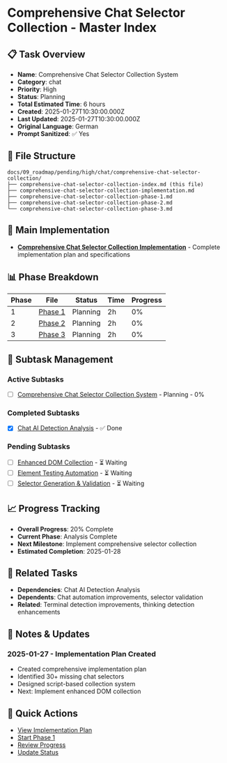 # Comprehensive Chat Selector Collection - Master Index

## 📋 Task Overview
- **Name**: Comprehensive Chat Selector Collection System
- **Category**: chat
- **Priority**: High
- **Status**: Planning
- **Total Estimated Time**: 6 hours
- **Created**: 2025-01-27T10:30:00.000Z
- **Last Updated**: 2025-01-27T10:30:00.000Z
- **Original Language**: German
- **Prompt Sanitized**: ✅ Yes

## 📁 File Structure
```
docs/09_roadmap/pending/high/chat/comprehensive-chat-selector-collection/
├── comprehensive-chat-selector-collection-index.md (this file)
├── comprehensive-chat-selector-collection-implementation.md
├── comprehensive-chat-selector-collection-phase-1.md
├── comprehensive-chat-selector-collection-phase-2.md
└── comprehensive-chat-selector-collection-phase-3.md
```

## 🎯 Main Implementation
- **[Comprehensive Chat Selector Collection Implementation](./comprehensive-chat-selector-collection-implementation.md)** - Complete implementation plan and specifications

## 📊 Phase Breakdown
| Phase | File | Status | Time | Progress |
|-------|------|--------|------|----------|
| 1 | [Phase 1](./comprehensive-chat-selector-collection-phase-1.md) | Planning | 2h | 0% |
| 2 | [Phase 2](./comprehensive-chat-selector-collection-phase-2.md) | Planning | 2h | 0% |
| 3 | [Phase 3](./comprehensive-chat-selector-collection-phase-3.md) | Planning | 2h | 0% |

## 🔄 Subtask Management
### Active Subtasks
- [ ] [Comprehensive Chat Selector Collection System](./comprehensive-chat-selector-collection-implementation.md) - Planning - 0%

### Completed Subtasks
- [x] [Chat AI Detection Analysis](./chat-ai-detection-analysis.md) - ✅ Done

### Pending Subtasks
- [ ] [Enhanced DOM Collection](./comprehensive-chat-selector-collection-phase-1.md) - ⏳ Waiting
- [ ] [Element Testing Automation](./comprehensive-chat-selector-collection-phase-2.md) - ⏳ Waiting
- [ ] [Selector Generation & Validation](./comprehensive-chat-selector-collection-phase-3.md) - ⏳ Waiting

## 📈 Progress Tracking
- **Overall Progress**: 20% Complete
- **Current Phase**: Analysis Complete
- **Next Milestone**: Implement comprehensive selector collection
- **Estimated Completion**: 2025-01-28

## 🔗 Related Tasks
- **Dependencies**: Chat AI Detection Analysis
- **Dependents**: Chat automation improvements, selector validation
- **Related**: Terminal detection improvements, thinking detection enhancements

## 📝 Notes & Updates
### 2025-01-27 - Implementation Plan Created
- Created comprehensive implementation plan
- Identified 30+ missing chat selectors
- Designed script-based collection system
- Next: Implement enhanced DOM collection

## 🚀 Quick Actions
- [View Implementation Plan](./comprehensive-chat-selector-collection-implementation.md)
- [Start Phase 1](./comprehensive-chat-selector-collection-phase-1.md)
- [Review Progress](#progress-tracking)
- [Update Status](#notes--updates)
